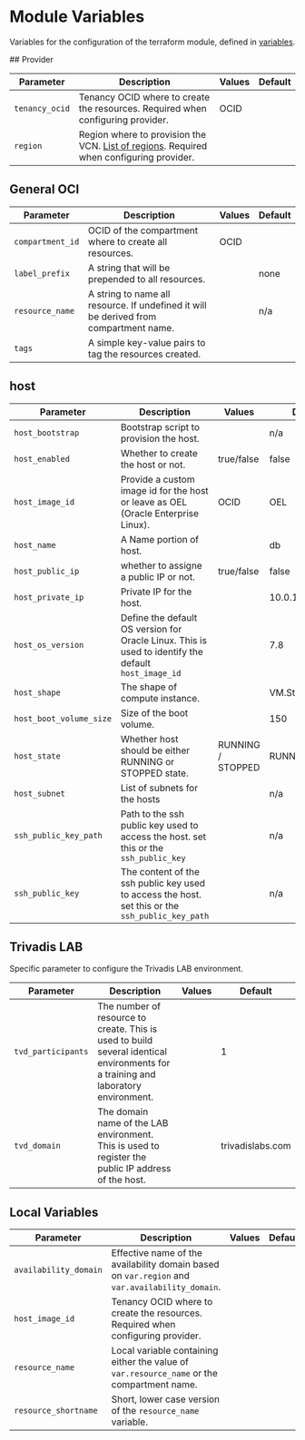 # Module Variables

Variables for the configuration of the terraform module, defined in [variables](../variables.tf).

## Provider

| Parameter      | Description                                                                                                                                                        | Values | Default |
|----------------|--------------------------------------------------------------------------------------------------------------------------------------------------------------------|--------|---------|
| `tenancy_ocid` | Tenancy OCID where to create the resources. Required when configuring provider.                                                                                    | OCID   |         |
| `region`       | Region where to provision the VCN. [List of regions](https://docs.cloud.oracle.com/iaas/Content/General/Concepts/regions.htm). Required when configuring provider. |        |         |

## General OCI

| Parameter        | Description                                                                           | Values | Default |
|------------------|---------------------------------------------------------------------------------------|--------|---------|
| `compartment_id` | OCID of the compartment where to create all resources.                                | OCID   |         |
| `label_prefix`   | A string that will be prepended to all resources.                                     |        | none    |
| `resource_name`  | A string to name all resource. If undefined it will be derived from compartment name. |        | n/a     |
| `tags`           | A simple key-value pairs to tag the resources created.                                |        |         |

## host

| Parameter               | Description                                                                                          | Values            | Default          |
|-------------------------|------------------------------------------------------------------------------------------------------|-------------------|------------------|
| `host_bootstrap`        | Bootstrap script to provision the host.                                                              |                   | n/a              |
| `host_enabled`          | Whether to create the host or not.                                                                   | true/false        | false            |
| `host_image_id`         | Provide a custom image id for the host or leave as OEL (Oracle Enterprise Linux).                    | OCID              | OEL              |
| `host_name`             | A Name portion of host.                                                                              |                   | db               |
| `host_public_ip`        | whether to assigne a public IP or not.                                                               | true/false        | false            |
| `host_private_ip`       | Private IP for the host.                                                                             |                   | 10.0.1.6         |
| `host_os_version`       | Define the default OS version for Oracle Linux. This is used to identify the default `host_image_id` |                   | 7.8              |
| `host_shape`            | The shape of compute instance.                                                                       |                   | VM.Standard.E2.1 |
| `host_boot_volume_size` | Size of the boot volume.                                                                             |                   | 150              |
| `host_state`            | Whether host should be either RUNNING or STOPPED state.                                              | RUNNING / STOPPED | RUNNING          |
| `host_subnet`           | List of subnets for the hosts                                                                        |                   | n/a              |
| `ssh_public_key_path`   | Path to the ssh public key used to access the host. set this or the `ssh_public_key`                 |                   | n/a              |
| `ssh_public_key`        | The content of the ssh public key used to access the host. set this or the `ssh_public_key_path`     |                   | n/a              |

## Trivadis LAB

Specific parameter to configure the Trivadis LAB environment.

| Parameter          | Description                                                                                                                       | Values | Default          |
|--------------------|-----------------------------------------------------------------------------------------------------------------------------------|--------|------------------|
| `tvd_participants` | The number of resource to create. This is used to build several identical environments for a training and laboratory environment. |        | 1                |
| `tvd_domain`       | The domain name of the LAB environment. This is used to register the public IP address of the host.                               |        | trivadislabs.com |

## Local Variables

| Parameter             | Description                                                                                    | Values | Default |
|-----------------------|------------------------------------------------------------------------------------------------|--------|---------|
| `availability_domain` | Effective name of the availability domain based on `var.region` and `var.availability_domain`. |        |         |
| `host_image_id`       | Tenancy OCID where to create the resources. Required when configuring provider.                |        |         |
| `resource_name`       | Local variable containing either the value of `var.resource_name` or the compartment name.     |        |         |
| `resource_shortname`  | Short, lower case version of the `resource_name` variable.                                     |        |         |
